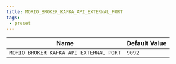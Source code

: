 ```yaml
---
title: MORIO_BROKER_KAFKA_API_EXTERNAL_PORT
tags:
 - preset
---
```





<!-- MORIO_AUTO_GENERATED_CONTENT_STARTS - Manual changes made below will be overwritten -->
| Name | Default Value |
|------|---------------|
| `MORIO_BROKER_KAFKA_API_EXTERNAL_PORT` | `9092` |
<!-- MORIO_AUTO_GENERATED_CONTENT_ENDS - Manual changes made above will be overwritten -->
